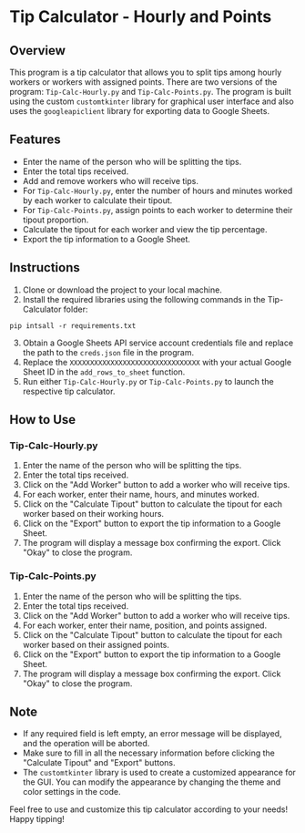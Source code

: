 # Tip Calculator - Hourly and Points

## Overview
This program is a tip calculator that allows you to split tips among hourly workers or workers with assigned points. There are two versions of the program: `Tip-Calc-Hourly.py` and `Tip-Calc-Points.py`. The program is built using the custom `customtkinter` library for graphical user interface and also uses the `googleapiclient` library for exporting data to Google Sheets.

## Features
- Enter the name of the person who will be splitting the tips.
- Enter the total tips received.
- Add and remove workers who will receive tips.
- For `Tip-Calc-Hourly.py`, enter the number of hours and minutes worked by each worker to calculate their tipout.
- For `Tip-Calc-Points.py`, assign points to each worker to determine their tipout proportion.
- Calculate the tipout for each worker and view the tip percentage.
- Export the tip information to a Google Sheet.

## Instructions
1. Clone or download the project to your local machine.
2. Install the required libraries using the following commands in the Tip-Calculator folder:

`pip intsall -r requirements.txt`

3. Obtain a Google Sheets API service account credentials file and replace the path to the `creds.json` file in the program.
4. Replace the `XXXXXXXXXXXXXXXXXXXXXXXXXXXXXXXX` with your actual Google Sheet ID in the `add_rows_to_sheet` function.
5. Run either `Tip-Calc-Hourly.py` or `Tip-Calc-Points.py` to launch the respective tip calculator.

## How to Use
### Tip-Calc-Hourly.py
1. Enter the name of the person who will be splitting the tips.
2. Enter the total tips received.
3. Click on the "Add Worker" button to add a worker who will receive tips.
4. For each worker, enter their name, hours, and minutes worked.
5. Click on the "Calculate Tipout" button to calculate the tipout for each worker based on their working hours.
6. Click on the "Export" button to export the tip information to a Google Sheet.
7. The program will display a message box confirming the export. Click "Okay" to close the program.

### Tip-Calc-Points.py
1. Enter the name of the person who will be splitting the tips.
2. Enter the total tips received.
3. Click on the "Add Worker" button to add a worker who will receive tips.
4. For each worker, enter their name, position, and points assigned.
5. Click on the "Calculate Tipout" button to calculate the tipout for each worker based on their assigned points.
6. Click on the "Export" button to export the tip information to a Google Sheet.
7. The program will display a message box confirming the export. Click "Okay" to close the program.

## Note
- If any required field is left empty, an error message will be displayed, and the operation will be aborted.
- Make sure to fill in all the necessary information before clicking the "Calculate Tipout" and "Export" buttons.
- The `customtkinter` library is used to create a customized appearance for the GUI. You can modify the appearance by changing the theme and color settings in the code.

Feel free to use and customize this tip calculator according to your needs! Happy tipping!
